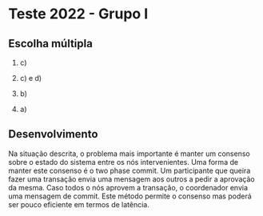 # Teste 2022 - Grupo I

## Escolha múltipla 

1. c)

2. c) e d)

3. b)

4. a)

## Desenvolvimento

Na situação descrita, o problema mais importante é manter um consenso sobre o estado do sistema entre os nós intervenientes. Uma forma de manter este consenso é o two phase commit. Um participante que queira fazer uma transação envia uma mensagem aos outros a pedir a aprovação da mesma. Caso todos o nós aprovem a transação, o coordenador envia uma mensagem de commit. Este método permite o consenso mas poderá ser pouco eficiente em termos de latência.